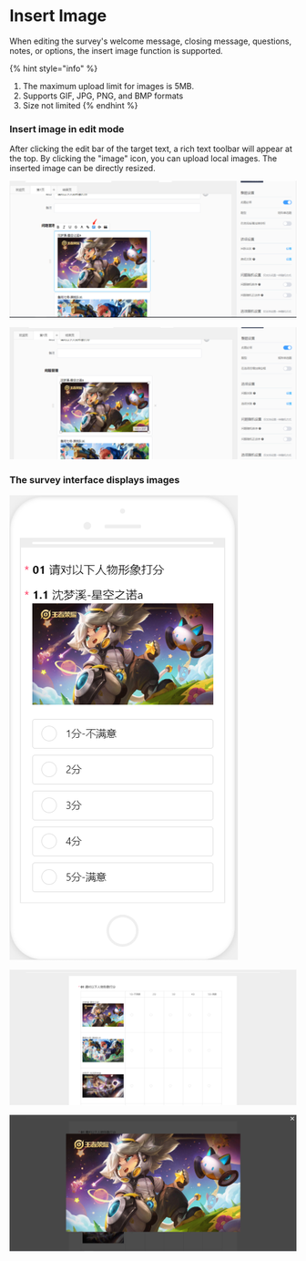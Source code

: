 # Insert Image

When editing the survey's welcome message, closing message, questions, notes, or options, the insert image function is supported.

{% hint style="info" %}
1. The maximum upload limit for images is 5MB.
2. Supports GIF, JPG, PNG, and BMP formats
3. Size not limited
{% endhint %}

### Insert image in edit mode

After clicking the edit bar of the target text, a rich text toolbar will appear at the top. By clicking the "image" icon, you can upload local images. The inserted image can be directly resized.

![Click Insert Image in the rich text toolbar](../../../.gitbook/assets/Snipaste_2023-10-10_16-37-46.png)

![Support resizing images](../../../.gitbook/assets/Snipaste_2023-10-10_16-38-01.png)

### The survey interface displays images

![The mobile survey platform displays images.](<../../../.gitbook/assets/image (61).png>)

![PC answer terminal displays images](<../../../.gitbook/assets/image (571).png>)

![The PC quiz interface supports image zooming.](<../../../.gitbook/assets/image (715).png>)

